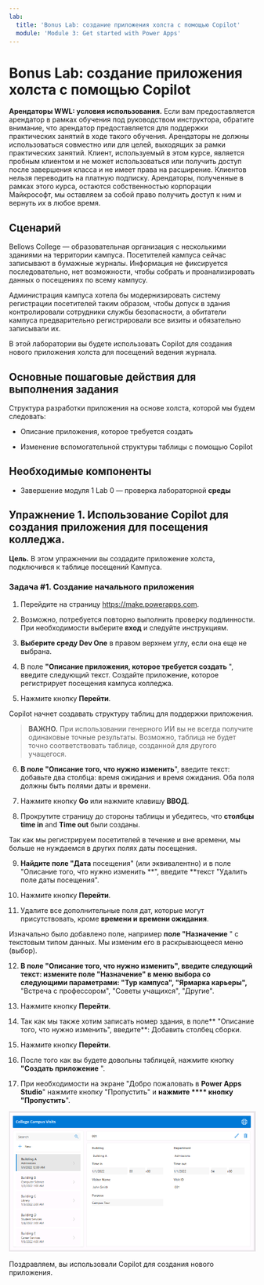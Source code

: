 ```yaml
---
lab:
  title: 'Bonus Lab: создание приложения холста с помощью Copilot'
  module: 'Module 3: Get started with Power Apps'
---
```


# Bonus Lab: создание приложения холста с помощью Copilot

**Арендаторы WWL: условия использования.** Если вам предоставляется арендатор в рамках обучения под руководством инструктора, обратите внимание, что арендатор предоставляется для поддержки практических занятий в ходе такого обучения. Арендаторы не должны использоваться совместно или для целей, выходящих за рамки практических занятий. Клиент, используемый в этом курсе, является пробным клиентом и не может использоваться или получить доступ после завершения класса и не имеет права на расширение. Клиентов нельзя переводить на платную подписку. Арендаторы, полученные в рамках этого курса, остаются собственностью корпорации Майкрософт, мы оставляем за собой право получить доступ к ним и вернуть их в любое время. 

## Сценарий

Bellows College — образовательная организация с несколькими зданиями на территории кампуса. Посетителей кампуса сейчас записывают в бумажные журналы. Информация не фиксируется последовательно, нет возможности, чтобы собрать и проанализировать данных о посещениях по всему кампусу.

Администрация кампуса хотела бы модернизировать систему регистрации посетителей таким образом, чтобы допуск в здания контролировали сотрудники службы безопасности, а обитатели кампуса предварительно регистрировали все визиты и обязательно записывали их.

В этой лаборатории вы будете использовать Copilot для создания нового приложения холста для посещений ведения журнала. 

## Основные пошаговые действия для выполнения задания

Структура разработки приложения на основе холста, которой мы будем следовать:

- Описание приложения, которое требуется создать

- Изменение вспомогательной структуры таблицы с помощью Copilot

 ## Необходимые компоненты

- Завершение модуля 1 Lab 0 — проверка лабораторной **среды**

## Упражнение 1. Использование Copilot для создания приложения для посещения колледжа.

**Цель.** В этом упражнении вы создадите приложение холста, подключився к таблице посещений Кампуса.

### Задача \#1. Создание начального приложения

1. Перейдите на страницу https://make.powerapps.com.

2. Возможно, потребуется повторно выполнить проверку подлинности. При необходимости выберите **вход** и следуйте инструкциям.

3. **Выберите среду Dev One** в правом верхнем углу, если она еще не выбрана.

4. В поле **"Описание приложения, которое требуется создать** ", введите следующий текст. Создайте приложение, которое регистрирует посещения кампуса колледжа. 

5. Нажмите кнопку **Перейти**.

Copilot начнет создавать структуру таблиц для поддержки приложения. 

> **ВАЖНО.** При использовании генерного ИИ вы не всегда получите одинаковые точные результаты. Возможно, таблица не будет точно соответствовать таблице, созданной для другого учащегося. 

6. **В поле "Описание того, что нужно изменить**", введите текст: добавьте два столбца: время ожидания и время ожидания. Оба поля должны быть полями даты и времени.  

7. Нажмите кнопку **Go** или нажмите клавишу **ВВОД**. 

8. Прокрутите страницу до стороны таблицы и убедитесь, что **столбцы time in** and **Time out** были созданы. 

Так как мы регистрируем посетителей в течение и вне времени, мы больше не нуждаемся в других полях даты посещения. 

9. **Найдите поле "Дата** посещения" (или эквивалентно) и в поле "Описание того, что нужно изменить **", введите **текст "Удалить поле даты посещения". 

10. Нажмите кнопку **Перейти**. 

11. Удалите все дополнительные поля дат, которые могут присутствовать, кроме **времени и** **времени ожидания**. 

Изначально было добавлено поле, например **поле "Назначение** " с текстовым типом данных. Мы изменим его в раскрывающееся меню (выбор). 

12. **В поле "Описание того, что нужно изменить", введите следующий текст: измените поле "Назначение" в меню выбора со следующими параметрами: "Тур кампуса", "Ярмарка карьеры",** "Встреча с профессором", "Советы учащихся", "Другие". 

13. Нажмите кнопку **Перейти**. 

14. Так как мы также хотим записать номер здания, в поле** "Описание того, что нужно изменить", введите**: Добавить столбец сборки. 

15. Нажмите кнопку **Перейти**. 

16. После того как вы будете довольны таблицей, нажмите кнопку **"Создать приложение** ". 

17. При необходимости на экране "Добро пожаловать в **Power Apps Studio**" нажмите кнопку "Пропустить" и **нажмите **** кнопку "Пропустить**". 

![Снимок экрана: только что созданное приложение](media/bonus-lab-copilot-01.png)

Поздравляем, вы использовали Copilot для создания нового приложения. 
